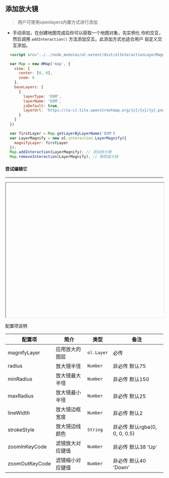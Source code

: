 ## 添加放大镜

> 用户可使用openlayers内置方式进行添加

* 手动添加，在创建地图完成后你可以获取一个地图对象，先实例化
  你的交互，然后调用 ``addInteraction()`` 方法添加交互。此添加方式也适合用户
  自定义交互添加。

```html
  <script src="../../node_modules/ol-extent/dist/olInteractionLayerMagnify.js"></script>
```  
  
```javascript
  var Map = new HMap('map', {
    view: {
      center: [0, 0],
      zoom: 6
    },
    baseLayers: [
      {
        layerType: 'OSM',
        layerName: 'OSM',
        isDefault: true,
        layerUrl: 'https://{a-c}.tile.openstreetmap.org/{z}/{x}/{y}.png'
      }
    ]
  })

  var firstLayer = Map.getLayerByLayerName('OSM')
  var LayerMagnify = new ol.interaction.LayerMagnify({
    magnifyLayer: firstLayer
  });
  Map.addInteraction(LayerMagnify); // 添加放大镜
  Map.removeInteraction(LayerMagnify); // 移除放大镜
```  

#### 尝试编辑它
---
<iframe width="100%" height="430"></iframe>

配置项说明

| 配置项 | 简介 | 类型 | 备注 |
| --- | --- |--- | --- |
| magnifyLayer | 应用放大的图层 | `ol.Layer` | 必传 |
| radius | 放大镜半径 | `Number` | 非必传 默认75 |
| minRadius | 放大镜最大半径 | `Number` | 非必传 默认150 |
| maxRadius | 放大镜最小半径 | `Number` | 非必传 默认25 |
| lineWidth | 放大镜边框宽度 | `Number` | 非必传 默认2 |
| strokeStyle | 放大镜边线颜色 | `String` | 非必传 默认rgba(0, 0, 0, 0.5) |
| zoomInKeyCode | 滤镜放大对应键值 | `Number` | 非必传 默认38 'Up' |
| zoomOutKeyCode | 滤镜缩小对应键值 | `Number` | 非必传 默认40 'Down' |
